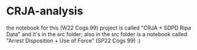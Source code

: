 # CRJA-analysis
the notebook for this (W22 Cogs 99) project is called "CRJA + SDPD Ripa Data" and it's in the src folder;
also in the src folder is a notebook called "Arrest Disposition + Use of Force" (SP22 Cogs 99) :)
